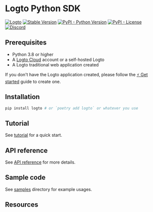 # Logto Python SDK

[![Logto](https://img.shields.io/badge/for-logto-7958ff)](https://logto.io/)
[![Stable Version](https://img.shields.io/pypi/v/logto?label=stable)][PyPI Releases]
[![PyPI - Python Version](https://img.shields.io/pypi/pyversions/logto)][PyPI]
[![PyPI - License](https://img.shields.io/pypi/l/logto)][PyPI]
[![Discord](https://img.shields.io/discord/965845662535147551?color=5865f2&logo=discord&label=discord)][Discord]

## Prerequisites

- Python 3.8 or higher
- A [Logto Cloud](https://logto.io/) account or a self-hosted Logto
- A Logto traditional web application created

If you don't have the Logto application created, please follow the [⚡ Get started](https://docs.logto.io/docs/tutorials/get-started/) guide to create one.

## Installation
```bash
pip install logto # or `poetry add logto` or whatever you use
```

## Tutorial

See [tutorial](./docs/tutorial.md) for a quick start.

## API reference

See [API reference](./docs/api.md) for more details.

## Sample code

See [samples](./samples/) directory for example usages.

## Resources

[PyPI]: https://pypi.org/project/logto/
[PyPI Releases]: https://pypi.org/project/logto/#history
[Discord]: https://discord.gg/vRvwuwgpVX
